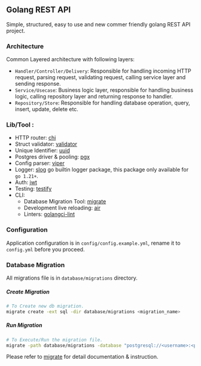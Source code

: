 ## Golang REST API
Simple, structured, easy to use and new commer friendly golang REST API project.

### Architecture
Common Layered architecture with following layers:
- `Handler/Controller/Delivery`: Responsible for handling incoming HTTP request, parsing request, validating request, calling service layer and sending response.
- `Service/Usecase`: Business logic layer, responsible for handling business logic, calling repository layer and returning response to handler.
- `Repository/Store`: Responsible for handling database operation, query, insert, update, delete etc.

### Lib/Tool :
- HTTP router: [chi](https://github.com/go-chi/chi)
- Struct validator: [validator](https://github.com/go-playground/validator)
- Unique Identifier: [uuid](https://github.com/google/uuid)
- Postgres driver & pooling: [pgx](https://github.com/jackc/pgx)
- Config parser: [viper](https://github.com/spf13/viper)
- Logger: [slog](https://pkg.go.dev/golang.org/x/exp/slog) go builtin logger package, this package only available for `go 1.21+`.
- Auth: [jwt](https://github.com/golang-jwt/jwt)
- Testing: [testify](https://github.com/stretchr/testify)
- CLI:
    - Database Migration Tool: [migrate](https://github.com/golang-migrate/migrate)
    - Development live reloading: [air](https://github.com/cosmtrek/air)
    - Linters: [golangci-lint](https://github.com/golangci/golangci-lint)


### Configuration
Application configuration is in `config/config.example.yml`, rename it to `config.yml` before you proceed.

### Database Migration
All migrations file is in `database/migrations` directory.
##### Create Migration
```bash
# To Create new db migration.
migrate create -ext sql -dir database/migrations <migration_name>
```
##### Run Migration
```bash
# To Execute/Run the migration file.
migrate -path database/migrations -database "postgresql://<username>:<password>@localhost:5432/<db-name>?sslmode=disable" -verbose up
```
Please refer to [migrate](https://github.com/golang-migrate/migrate) for detail documentation & instruction.

